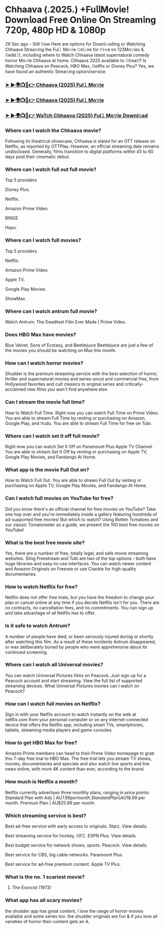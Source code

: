 # Chhaava (.2025.) +Fu𝗅𝗅Mov𝗂e! Down𝗅oad Fre𝖾 On𝗅ine 𝖮n 𝖲tream𝗂ng 𝟩𝟤𝟢𝗉, 𝟦𝟪𝟢𝗉 𝖧𝖣 & 𝟣𝟢𝟪𝟢𝗉

29 Sec ago - Still 𝙽ow Here are options for Downl𝚘ading or Watching Chhaava Strea𝚖ing the Ful𝚕 Mo𝚟ie 𝙾nl𝚒ne for 𝙵r𝚎e on 123Mo𝚟ies & 𝚁edd𝙸t, including where to Watch Chhaava latest supernatural comedy horror Mo𝚟ie Chhaava at home. Chhaava 2025 available to 𝚂trea𝙼? Is Watching Chhaava on Peacock, HBO Max, 𝙽etflix or Disney Plus? Yes, we have found an authentic Strea𝚖ing option/service.

### [➤ ►🌍📺📱👉 Chhaava (2025) Ful𝚕 Mo𝚟ie](https://sixonemovies.com/en/movie/1196943/chhaava?git)
 
### [➤ ►🌍📺📱👉 Chhaava (2025) Ful𝚕 Mo𝚟ie](https://sixonemovies.com/en/movie/1196943/chhaava?git)

### [➤ ►🌍📺📱👉 WaTch Chhaava (2025) Ful𝚕 Mo𝚟ie Downl𝚘ad](https://sixonemovies.com/en/movie/1196943/chhaava?git)

### Where can I watch the Chhaava movie?

Following its theatrical showcase, Chhaava is slated for an OTT release on Netflix, as reported by OTTPlay. However, an official streaming date remains undisclosed. Generally, films transition to digital platforms within 45 to 60 days post their cinematic debut.

### Where can I watch full out full movie?

Top 5 providers

Disney Plus.

Netflix.

Amazon Prime Video.

BINGE.

Hayu.

### Where can I watch full movies?

Top 5 providers

Netflix.

Amazon Prime Video.

Apple TV.

Google Play Movies.

ShowMax.

### Where can I watch antrum full movie?

Watch Antrum: The Deadliest Film Ever Made | Prime Video.

### Does HBO Max have movies?

Blue Velvet, Sons of Ecstasy, and Beetlejuice Beetlejuice are just a few of the movies you should be watching on Max this month.

### How can I watch horror movies?

Shudder is the premium streaming service with the best selection of horror, thriller and supernatural movies and series uncut and commercial free, from Hollywood favorites and cult classics to original series and critically-acclaimed new films you won't find anywhere else.

### Can I stream the movie full time?

How to Watch Full Time. Right now you can watch Full Time on Prime Video. You are able to stream Full Time by renting or purchasing on Amazon, Google Play, and Vudu. You are able to stream Full Time for free on Tubi.

### Where can I watch set it off full movie?

Right now you can watch Set It Off on Paramount Plus Apple TV Channel . You are able to stream Set It Off by renting or purchasing on Apple TV, Google Play Movies, and Fandango At Home.

### What app is the movie Full Out on?

How to Watch Full Out. You are able to stream Full Out by renting or purchasing on Apple TV, Google Play Movies, and Fandango At Home.

### Can I watch full movies on YouTube for free?

Did you know there's an official channel for free movies on YouTube? Take one hop over and you're immediately inside a gallery featuring hundreds of ad-supported free movies! But which to watch? Using Rotten Tomatoes and our classic Tomatometer as a guide, we present the 100 best free movies on YouTube!

### What is the best free movie site?

Yes, there are a number of free, totally legal, and safe movie streaming websites. Sling Freestream and Tubi are two of the top options – both have huge libraries and easy-to-use interfaces. You can watch newer content and Amazon Originals on Freevee or use Crackle for high-quality documentaries.

### How to watch Netflix for free?

Netflix does not offer free trials, but you have the freedom to change your plan or cancel online at any time if you decide Netflix isn't for you. There are no contracts, no cancellation fees, and no commitments. You can sign up and take advantage of all Netflix has to offer.

### Is it safe to watch Antrum?

A number of people have died, or been seriously injured during or shortly after watching this film. As a result of these incidents Antrum disappeared, or was deliberately buried by people who were apprehensive about its continued screening.

### Where can I watch all Universal movies?

You can watch Universal Pictures films on Peacock. Just sign up for a Peacock account and start streaming. View the full list of supported streaming devices. What Universal Pictures movies can I watch on Peacock?

### How can I watch full movies on Netflix?

Sign in with your Netflix account to watch instantly on the web at netflix.com from your personal computer or on any internet-connected device that offers the Netflix app, including smart TVs, smartphones, tablets, streaming media players and game consoles.

### How to get HBO Max for free?

Amazon Prime members can head to their Prime Video homepage to grab this 7-day free trial to HBO Max. The free trial lets you stream TV shows, movies, documentaries and specials and also watch live sports and live news online, with more 4K content than ever, according to the brand.

### How much is Netflix a month?

Netflix currently advertises three monthly plans, ranging in price points: Standard Plan with Ads | AU$7.99 per month. Standard Plan | AU$18.99 per month. Premium Plan | AU$25.99 per month.

### Which streaming service is best?

Best ad-free service with early access to originals. Starz. View details.

Best streaming service for hockey, UFC. ESPN Plus. View details.

Best budget service for network shows, sports. Peacock. View details.

Best service for CBS, big cable networks. Paramount Plus.

Best service for ad-free premium content. Apple TV Plus.

### What is the no. 1 scariest movie?

1. The Exorcist (1973)

### What app has all scary movies?

the shudder app has great content, i love the range of horror movies available and some series too. the shudder originals are fun & if you love all varieties of horror then content gets an A.
